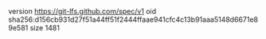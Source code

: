 version https://git-lfs.github.com/spec/v1
oid sha256:d156cb931d27f51a44ff51f2444ffaae941cfc4c13b91aaa5148d6671e89e581
size 1481
